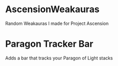 # AscensionWeakauras
Random Weakauras I made for Project Ascension
# Paragon Tracker Bar
Adds a bar that tracks your Paragon of Light stacks
